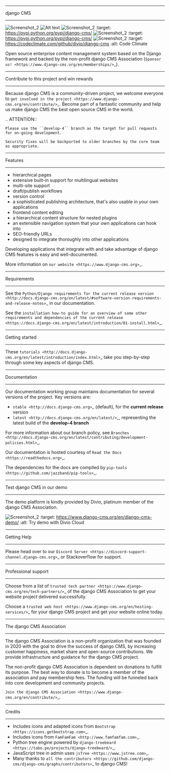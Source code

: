 ********
django CMS
********
![Screenshot_2](https://img.shields.io/pypi/v/django-cms.svg)
    ![Alt text](https://pypi.python.org/pypi/django-cms/)
![Screenshot_2](https://img.shields.io/badge/wheel-yes-green.svg)
    :target: https://pypi.python.org/pypi/django-cms/
![Screenshot_2](https://img.shields.io/pypi/l/django-cms.svg)
    :target: https://pypi.python.org/pypi/django-cms/
![Screenshot_2](https://codeclimate.com/github/divio/django-cms/badges/gpa.svg)
   :target: https://codeclimate.com/github/divio/django-cms
   :alt: Code Climate

Open source enterprise content management system based on the Django framework and backed by the non-profit django CMS Association (`Sponsor us! <https://www.django-cms.org/en/memberships/>`_).

*******************************************
Contribute to this project and win rewards
*******************************************

Because django CMS is a community-driven project, we welcome everyone to `get involved in the project <https://www.django-cms.org/en/contribute/>`_. Become part of a fantastic community and help us make django CMS the best open source CMS in the world.


.. ATTENTION::

    Please use the ``develop-4`` branch as the target for pull requests for on-going development.

    Security fixes will be backported to older branches by the core team as appropriate.


********
Features
********

* hierarchical pages
* extensive built-in support for multilingual websites
* multi-site support
* draft/publish workflows
* version control
* a sophisticated publishing architecture, that's also usable in your own applications
* frontend content editing
* a hierarchical content structure for nested plugins
* an extensible navigation system that your own applications can hook into
* SEO-friendly URLs
* designed to integrate thoroughly into other applications

Developing applications that integrate with and take advantage of django CMS features is easy and well-documented.

More information on `our website <https://www.django-cms.org>`_.

************
Requirements
************

See the `Python/Django requirements for the current release version
<http://docs.django-cms.org/en/latest/#software-version-requirements-and-release-notes>`_ in our documentation.

See the `installation how-to guide for an overview of some other requirements and dependencies of the current release
<https://docs.django-cms.org/en/latest/introduction/01-install.html>`_.


***************
Getting started
***************

These `tutorials <http://docs.django-cms.org/en/latest/introduction/index.html>`_ take you step-by-step through some key aspects of django CMS.


*************
Documentation
*************

Our documentation working group maintains documentation for several versions of the project. Key versions are:

* `stable <http://docs.django-cms.org>`_ (default), for the **current release** version
* `latest <http://docs.django-cms.org/en/latest/>`_, representing the latest build of the **develop-4 branch**

For more information about our branch policy, see `Branches
<http://docs.django-cms.org/en/latest/contributing/development-policies.html>`_.

Our documentation is hosted courtesy of `Read the Docs <https://readthedocs.org>`_.

The dependencies for the docs are compiled by `pip-tools <https://github.com/jazzband/pip-tools>`_.


***************************
Test django CMS in our demo
***************************

The demo platform is kindly provided by Divio, platinum member of the django CMS Association.

![Screenshot_2](https://raw.githubusercontent.com/django-cms/django-cms/develop/docs/images/try-with-divio.png)
   :target: https://www.django-cms.org/en/django-cms-demo/
   :alt: Try demo with Divio Cloud

************
Getting Help
************

Please head over to our `Discord Server <https://discord-support-channel.django-cms.org>`_ or Stackoverflow for support.

********************
Professional support
********************

Choose from a list of `trusted tech partner <https://www.django-cms.org/en/tech-partners/>`_ of the django CMS Association to get your website project delivered successfully.

Choose a `trusted web host <https://www.django-cms.org/en/hosting-services/>`_ for your django CMS project and get your website online today.


**************************
The django CMS Association
**************************

The django CMS Association is a non-profit organization that was founded in 2020 with the goal to drive the success of django CMS, by increasing customer happiness, market share and open-source contributions. We provide infrastructure and guidance for the django CMS project.

The non-profit django CMS Association is dependent on donations to fulfill its purpose. The best way to donate is to become a member of the association and pay membership fees. The funding will be funneled back into core development and community projects.

`Join the django CMS Association <https://www.django-cms.org/en/contribute/>`_.


*******
Credits
*******

* Includes icons and adapted icons from `Bootstrap <https://icons.getbootstrap.com>`_.
* Includes icons from `FamFamFam <http://www.famfamfam.com>`_.
* Python tree engine powered by
  `django-treebeard <https://tabo.pe/projects/django-treebeard/>`_.
* JavaScript tree in admin uses `jsTree <https://www.jstree.com>`_.
* Many thanks to
  `all the contributors <https://github.com/django-cms/django-cms/graphs/contributors>`_
  to django CMS!
